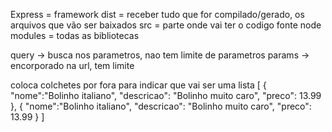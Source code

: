 Express = framework
dist = receber tudo que for compilado/gerado, os arquivos que vão ser baixados
src = parte onde vai ter o codigo fonte
node modules = todas as bibliotecas

query -> busca nos parametros, nao tem limite de parametros
params -> encorporado na url, tem limite

coloca colchetes por fora para indicar que vai ser uma lista
[
    {
        "nome":"Bolinho italiano",
        "descricao": "Bolinho muito caro",
        "preco": 13.99
    },
    {
        "nome":"Bolinho italiano",
        "descricao": "Bolinho muito caro",
        "preco": 13.99
    }
]
